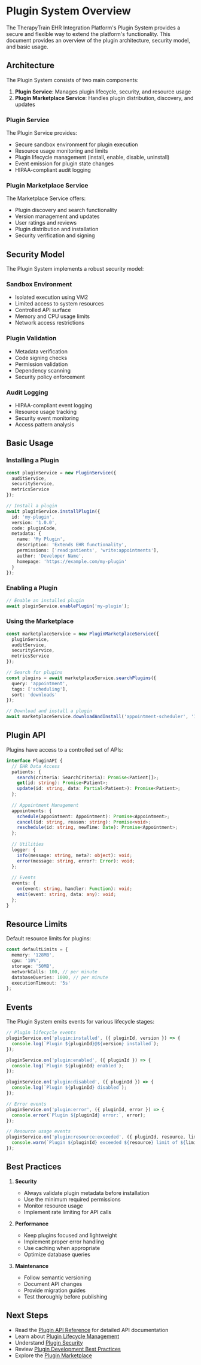# Plugin System Overview

The TherapyTrain EHR Integration Platform's Plugin System provides a secure and flexible way to extend the platform's functionality. This document provides an overview of the plugin architecture, security model, and basic usage.

## Architecture

The Plugin System consists of two main components:

1. **Plugin Service**: Manages plugin lifecycle, security, and resource usage
2. **Plugin Marketplace Service**: Handles plugin distribution, discovery, and updates

### Plugin Service

The Plugin Service provides:

- Secure sandbox environment for plugin execution
- Resource usage monitoring and limits
- Plugin lifecycle management (install, enable, disable, uninstall)
- Event emission for plugin state changes
- HIPAA-compliant audit logging

### Plugin Marketplace Service

The Marketplace Service offers:

- Plugin discovery and search functionality
- Version management and updates
- User ratings and reviews
- Plugin distribution and installation
- Security verification and signing

## Security Model

The Plugin System implements a robust security model:

### Sandbox Environment

- Isolated execution using VM2
- Limited access to system resources
- Controlled API surface
- Memory and CPU usage limits
- Network access restrictions

### Plugin Validation

- Metadata verification
- Code signing checks
- Permission validation
- Dependency scanning
- Security policy enforcement

### Audit Logging

- HIPAA-compliant event logging
- Resource usage tracking
- Security event monitoring
- Access pattern analysis

## Basic Usage

### Installing a Plugin

```typescript
const pluginService = new PluginService({
  auditService,
  securityService,
  metricsService
});

// Install a plugin
await pluginService.installPlugin({
  id: 'my-plugin',
  version: '1.0.0',
  code: pluginCode,
  metadata: {
    name: 'My Plugin',
    description: 'Extends EHR functionality',
    permissions: ['read:patients', 'write:appointments'],
    author: 'Developer Name',
    homepage: 'https://example.com/my-plugin'
  }
});
```

### Enabling a Plugin

```typescript
// Enable an installed plugin
await pluginService.enablePlugin('my-plugin');
```

### Using the Marketplace

```typescript
const marketplaceService = new PluginMarketplaceService({
  pluginService,
  auditService,
  securityService,
  metricsService
});

// Search for plugins
const plugins = await marketplaceService.searchPlugins({
  query: 'appointment',
  tags: ['scheduling'],
  sort: 'downloads'
});

// Download and install a plugin
await marketplaceService.downloadAndInstall('appointment-scheduler', '1.0.0');
```

## Plugin API

Plugins have access to a controlled set of APIs:

```typescript
interface PluginAPI {
  // EHR Data Access
  patients: {
    search(criteria: SearchCriteria): Promise<Patient[]>;
    get(id: string): Promise<Patient>;
    update(id: string, data: Partial<Patient>): Promise<Patient>;
  };
  
  // Appointment Management
  appointments: {
    schedule(appointment: Appointment): Promise<Appointment>;
    cancel(id: string, reason: string): Promise<void>;
    reschedule(id: string, newTime: Date): Promise<Appointment>;
  };
  
  // Utilities
  logger: {
    info(message: string, meta?: object): void;
    error(message: string, error?: Error): void;
  };
  
  // Events
  events: {
    on(event: string, handler: Function): void;
    emit(event: string, data: any): void;
  };
}
```

## Resource Limits

Default resource limits for plugins:

```typescript
const defaultLimits = {
  memory: '128MB',
  cpu: '10%',
  storage: '50MB',
  networkCalls: 100, // per minute
  databaseQueries: 1000, // per minute
  executionTimeout: '5s'
};
```

## Events

The Plugin System emits events for various lifecycle stages:

```typescript
// Plugin lifecycle events
pluginService.on('plugin:installed', ({ pluginId, version }) => {
  console.log(`Plugin ${pluginId}@${version} installed`);
});

pluginService.on('plugin:enabled', ({ pluginId }) => {
  console.log(`Plugin ${pluginId} enabled`);
});

pluginService.on('plugin:disabled', ({ pluginId }) => {
  console.log(`Plugin ${pluginId} disabled`);
});

// Error events
pluginService.on('plugin:error', ({ pluginId, error }) => {
  console.error(`Plugin ${pluginId} error:`, error);
});

// Resource usage events
pluginService.on('plugin:resource:exceeded', ({ pluginId, resource, limit }) => {
  console.warn(`Plugin ${pluginId} exceeded ${resource} limit of ${limit}`);
});
```

## Best Practices

1. **Security**
   - Always validate plugin metadata before installation
   - Use the minimum required permissions
   - Monitor resource usage
   - Implement rate limiting for API calls

2. **Performance**
   - Keep plugins focused and lightweight
   - Implement proper error handling
   - Use caching when appropriate
   - Optimize database queries

3. **Maintenance**
   - Follow semantic versioning
   - Document API changes
   - Provide migration guides
   - Test thoroughly before publishing

## Next Steps

- Read the [Plugin API Reference](api.md) for detailed API documentation
- Learn about [Plugin Lifecycle Management](lifecycle.md)
- Understand [Plugin Security](security.md)
- Review [Plugin Development Best Practices](best-practices.md)
- Explore the [Plugin Marketplace](../marketplace/overview.md) 